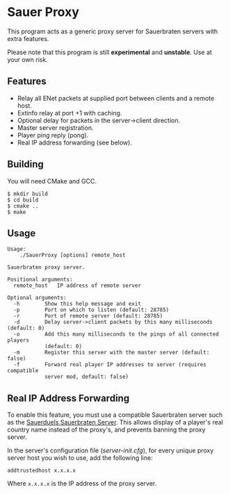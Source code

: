 # Sauer Proxy

This program acts as a generic proxy server for Sauerbraten servers with extra features.

Please note that this program is still **experimental** and **unstable**. Use at your own risk.

## Features

* Relay all ENet packets at supplied port between clients and a remote host.
* Extinfo relay at port +1 with caching.
* Optional delay for packets in the server->client direction.
* Master server registration.
* Player ping reply (pong).
* Real IP address forwarding (see below).

## Building

You will need CMake and GCC.

```
$ mkdir build
$ cd build
$ cmake ..
$ make
```

## Usage

```
Usage:
    ./SauerProxy [options] remote_host

Sauerbraten proxy server.

Positional arguments:
  remote_host   IP address of remote server

Optional arguments:
  -h        Show this help message and exit
  -p        Port on which to listen (default: 28785)
  -r        Port of remote server (default: 28785)
  -d        Delay server->client packets by this many milliseconds (default: 0)
  -o        Add this many milliseconds to the pings of all connected players
            (default: 0)
  -m        Register this server with the master server (default: false)
  -f        Forward real player IP addresses to server (requires compatible
            server mod, default: false)
```

## Real IP Address Forwarding

To enable this feature, you must use a compatible Sauerbraten server such as the [Sauerduels Sauerbraten Server](https://github.com/sauerduels/sauer-server). This allows display of a player's real country name instead of the proxy's, and prevents banning the proxy server.

In the server's configuration file (*server-init.cfg*), for every unique proxy server host you wish to use, add the following line:

```
addtrustedhost x.x.x.x
```

Where `x.x.x.x` is the IP address of the proxy server.
